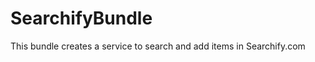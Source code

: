 SearchifyBundle
=================

This bundle creates a service to search and add items in Searchify.com
